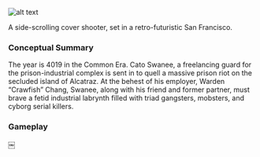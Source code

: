 ![alt text](http://i.imgur.com/ZIMt0GJ.gif)


A side-scrolling cover shooter, set in a retro-futuristic San Francisco.

### Conceptual Summary
The year is 4019 in the Common Era.  Cato Swanee, a freelancing guard for the prison-industrial complex is sent in to quell a massive prison riot on the secluded island of Alcatraz.  At the behest of his employer, Warden “Crawfish” Chang, Swanee, along with his friend and former partner, must brave a fetid industrial labrynth filled with triad gangsters, mobsters, and cyborg serial killers.

### Gameplay


￼
